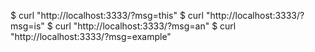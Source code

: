 $ curl "http://localhost:3333/?msg=this"
$ curl "http://localhost:3333/?msg=is"
$ curl "http://localhost:3333/?msg=an"
$ curl "http://localhost:3333/?msg=example"

